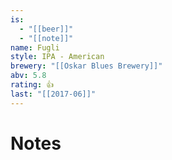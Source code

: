 ```yaml
---
is:
  - "[[beer]]"
  - "[[note]]"
name: Fugli
style: IPA - American
brewery: "[[Oskar Blues Brewery]]"
abv: 5.8
rating: 👍
last: "[[2017-06]]"
---
```

# Notes

